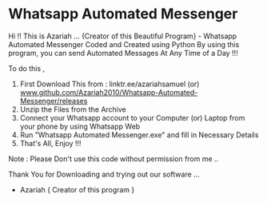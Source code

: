 # Whatsapp Automated Messenger
Hi !!
This is Azariah ...
{Creator of this Beautiful Program} - Whatsapp Automated Messenger Coded and Created using Python
By using this program, you can send Automated Messages At Any Time of a Day !!!

To do this , 
1. First Download This from : linktr.ee/azariahsamuel (or) www.github.com/Azariah2010/Whatsapp-Automated-Messenger/releases
2. Unzip the Files from the Archive
3. Connect your Whatsapp account to your Computer (or) Laptop from your phone by using Whatsapp Web
4. Run "Whatsapp Automated Messenger.exe" and fill in Necessary Details
5. That's All, Enjoy !!!

Note : Please Don't use this code without permission from me ..

Thank You for Downloading and trying out our software ...
- Azariah { Creator of this program }
